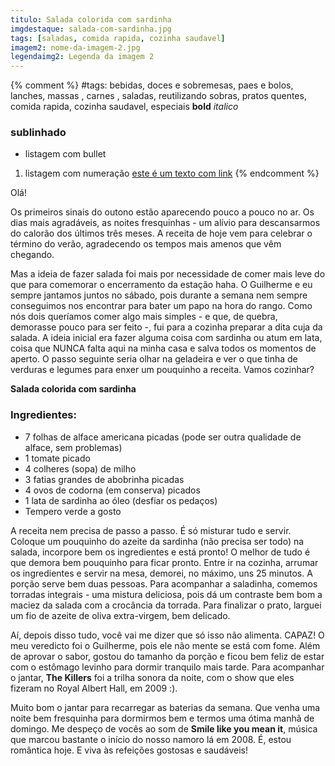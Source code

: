 ```yaml
---
titulo: Salada colorida com sardinha
imgdestaque: salada-com-sardinha.jpg
tags: [saladas, comida rapida, cozinha saudavel]
imagem2: nome-da-imagem-2.jpg
legendaimg2: Legenda da imagem 2
---
```

{% comment %}
#tags: bebidas, doces e sobremesas, paes e bolos, lanches, massas , carnes , saladas, reutilizando sobras, pratos quentes, comida rapida, cozinha saudavel, especiais
**bold**
*italico*
### sublinhado
* listagem com bullet
1. listagem com numeração
[este é um texto com link](https://www.enderecodolink.com)
{% endcomment %}

Olá!

Os primeiros sinais do outono estão aparecendo pouco a pouco no ar. Os dias mais agradáveis, as noites fresquinhas - um alívio para descansarmos do calorão dos últimos três meses. A receita de hoje vem para celebrar o término do verão, agradecendo os tempos mais amenos que vêm chegando. 

Mas a ideia de fazer salada foi mais por necessidade de comer mais leve do que para comemorar o encerramento da estação haha. O Guilherme e eu sempre jantamos juntos no sábado, pois durante a semana nem sempre conseguimos nos encontrar para bater um papo na hora do rango. Como nós dois queríamos comer algo mais simples - e que, de quebra, demorasse pouco para ser feito -, fui para a cozinha preparar a dita cuja da salada. A ideia inicial era fazer alguma coisa com sardinha ou atum em lata, coisa que NUNCA falta aqui na minha casa e salva todos os momentos de aperto. O passo seguinte seria olhar na geladeira e ver o que tinha de verduras e legumes para enxer um pouquinho a receita. Vamos cozinhar?

**Salada colorida com sardinha**

### Ingredientes:

* 7 folhas de alface americana picadas (pode ser outra qualidade de alface, sem problemas)
* 1 tomate picado
* 4 colheres (sopa) de milho 
* 3 fatias grandes de abobrinha picadas
* 4 ovos de codorna (em conserva) picados
* 1 lata de sardinha ao óleo (desfiar os pedaços)
* Tempero verde a gosto

A receita nem precisa de passo a passo. É só misturar tudo e servir. Coloque um pouquinho do azeite da sardinha (não precisa ser todo) na salada, incorpore bem os ingredientes e está pronto! O melhor de tudo é que demora bem pouquinho para ficar pronto. Entre ir na cozinha, arrumar os ingredientes e servir na mesa, demorei, no máximo, uns 25 minutos. A porção serve bem duas pessoas. Para acompanhar a saladinha, comemos torradas integrais - uma mistura deliciosa, pois dá um contraste bem bom a maciez da salada com a crocância da torrada. Para finalizar o prato, larguei um fio de azeite de oliva extra-virgem, bem delicado. 

Aí, depois disso tudo, você vai me dizer que só isso não alimenta. CAPAZ! O meu veredicto foi o Guilherme, pois ele não mente se está com fome. Além de aprovar o sabor, gostou do tamanho da porção e ficou bem feliz de estar com o estômago levinho para dormir tranquilo mais tarde. Para acompanhar o jantar, **The Killers** foi a trilha sonora da noite, com o show que eles fizeram no Royal Albert Hall, em 2009 :).

Muito bom o jantar para recarregar as baterias da semana. Que venha uma noite bem fresquinha para dormirmos bem e termos uma ótima manhã de domingo. Me despeço de vocês ao som de **Smile like you mean it**, música que marcou bastante o início do nosso namoro lá em 2008. É, estou romântica hoje. E viva às refeições gostosas e saudáveis!